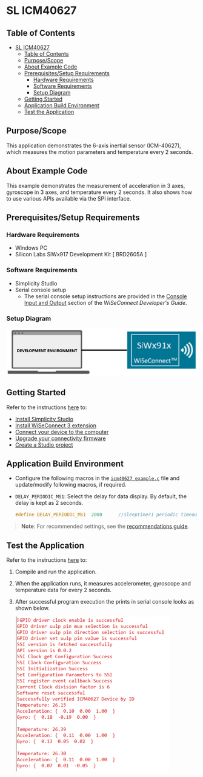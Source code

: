# SL ICM40627

## Table of Contents

- [SL ICM40627](#sl-icm40627)
  - [Table of Contents](#table-of-contents)
  - [Purpose/Scope](#purposescope)
  - [About Example Code](#about-example-code)
  - [Prerequisites/Setup Requirements](#prerequisitessetup-requirements)
    - [Hardware Requirements](#hardware-requirements)
    - [Software Requirements](#software-requirements)
    - [Setup Diagram](#setup-diagram)
  - [Getting Started](#getting-started)
  - [Application Build Environment](#application-build-environment)
  - [Test the Application](#test-the-application)

## Purpose/Scope

This application demonstrates the 6-axis inertial sensor (ICM-40627), which measures the motion parameters and temperature every 2 seconds.

## About Example Code

This example demonstrates the measurement of acceleration in 3 axes, gyroscope in 3 axes, and temperature every 2 seconds. It also shows how to use various APIs available via the SPI interface.

## Prerequisites/Setup Requirements

### Hardware Requirements

- Windows PC
- Silicon Labs SiWx917 Development Kit [ BRD2605A ]

### Software Requirements

- Simplicity Studio
- Serial console setup
  - The serial console setup instructions are provided in the
 [Console Input and Output](https://docs.silabs.com/wiseconnect/latest/wiseconnect-developers-guide-developing-for-silabs-hosts/#console-input-and-output) section of the *WiSeConnect Developer's Guide*.

### Setup Diagram

![Figure: setupdiagram](resources/readme/setupdiagram.png)

## Getting Started

Refer to the instructions [here](https://docs.silabs.com/wiseconnect/latest/wiseconnect-getting-started/) to:

- [Install Simplicity Studio](https://docs.silabs.com/wiseconnect/latest/wiseconnect-developers-guide-developing-for-silabs-hosts/#install-simplicity-studio)
- [Install WiSeConnect 3 extension](https://docs.silabs.com/wiseconnect/latest/wiseconnect-developers-guide-developing-for-silabs-hosts/#install-the-wi-se-connect-3-extension)
- [Connect your device to the computer](https://docs.silabs.com/wiseconnect/latest/wiseconnect-developers-guide-developing-for-silabs-hosts/#connect-si-wx91x-to-computer)
- [Upgrade your connectivity firmware](https://docs.silabs.com/wiseconnect/latest/wiseconnect-developers-guide-developing-for-silabs-hosts/#update-si-wx91x-connectivity-firmware)
- [Create a Studio project](https://docs.silabs.com/wiseconnect/latest/wiseconnect-developers-guide-developing-for-silabs-hosts/#create-a-project)

## Application Build Environment

- Configure the following macros in the [`icm40627_example.c`](https://github.com/SiliconLabs/wiseconnect/blob/master/examples/si91x_soc/peripheral/sl_si91x_icm40627/icm40627_example.c) file and update/modify following macros, if required.

- `DELAY_PERIODIC_MS1`: Select the delay for data display. By default, the delay is kept as 2 seconds.

    ```C
    #define DELAY_PERIODIC_MS1  2000      //sleeptimer1 periodic timeout in ms
    ```

> **Note**: For recommended settings, see the [recommendations guide](https://docs.silabs.com/wiseconnect/latest/wiseconnect-developers-guide-prog-recommended-settings/).

## Test the Application

Refer to the instructions [here](https://docs.silabs.com/wiseconnect/latest/wiseconnect-getting-started/) to:

1. Compile and run the application.
2. When the application runs, it measures accelerometer, gyroscope and temperature data for every 2 seconds.
3. After successful program execution the prints in serial console looks as shown below.

   ![Figure: output1](resources/readme/output1.png)
